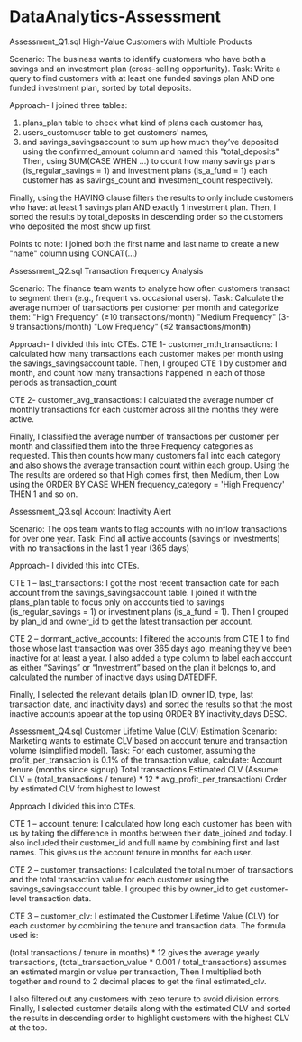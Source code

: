 # DataAnalytics-Assessment

Assessment_Q1.sql 
High-Value Customers with Multiple Products

Scenario: The business wants to identify customers who have both a savings and an investment plan (cross-selling opportunity).
Task: Write a query to find customers with at least one funded savings plan AND one funded investment plan, sorted by total deposits.

Approach-
I joined three tables: 
1. plans_plan table to check what kind of plans each customer has,
2. users_customuser table to get customers' names,
3. and savings_savingsaccount to sum up how much they’ve deposited using the confirmed_amount column and named this "total_deposits"
Then, using SUM(CASE WHEN ...) to count how many savings plans (is_regular_savings = 1) and investment plans (is_a_fund = 1) each customer has as savings_count and investment_count respectively.

Finally, using the HAVING clause filters the results to only include customers who have: at least 1 savings plan AND exactly 1 investment plan.
Then, I sorted the results by total_deposits in descending order so the customers who deposited the most show up first. 
 
Points to note:
I joined both the first name and last name to create a new "name" column using CONCAT(...)



Assessment_Q2.sql 
Transaction Frequency Analysis

Scenario: The finance team wants to analyze how often customers transact to segment them (e.g., frequent vs. occasional users).
Task: Calculate the average number of transactions per customer per month and categorize them:
"High Frequency" (≥10 transactions/month)
"Medium Frequency" (3-9 transactions/month)
"Low Frequency" (≤2 transactions/month)

Approach-
I divided this into CTEs.
CTE 1- customer_mth_transactions: I calculated how many transactions each customer makes per month using the savings_savingsaccount table. Then, I grouped CTE 1 by customer and month, and count how many transactions happened in each of those periods as transaction_count

CTE 2- customer_avg_transactions: I calculated the average number of monthly transactions for each customer across all the months they were active.

Finally, I classified the average number of transactions per customer per month and classified them into the three Frequency categories as requested.
This then counts how many customers fall into each category and also shows the average transaction count within each group. 
Using the The results are ordered so that High comes first, then Medium, then Low using the ORDER BY CASE WHEN frequency_category = 'High Frequency' THEN 1 and so on.



Assessment_Q3.sql 
Account Inactivity Alert

Scenario: The ops team wants to flag accounts with no inflow transactions for over one year.
Task: Find all active accounts (savings or investments) with no transactions in the last 1 year (365 days)

Approach-
I divided this into CTEs.

CTE 1 – last_transactions: I got the most recent transaction date for each account from the savings_savingsaccount table. I joined it with the plans_plan table to focus only on accounts tied to savings (is_regular_savings = 1) or investment plans (is_a_fund = 1). Then I grouped by plan_id and owner_id to get the latest transaction per account.

CTE 2 – dormant_active_accounts: I filtered the accounts from CTE 1 to find those whose last transaction was over 365 days ago, meaning they’ve been inactive for at least a year. I also added a type column to label each account as either “Savings” or “Investment” based on the plan it belongs to, and calculated the number of inactive days using DATEDIFF.

Finally, I selected the relevant details (plan ID, owner ID, type, last transaction date, and inactivity days) and sorted the results so that the most inactive accounts appear at the top using ORDER BY inactivity_days DESC.

Assessment_Q4.sql 
Customer Lifetime Value (CLV) Estimation
Scenario: Marketing wants to estimate CLV based on account tenure and transaction volume (simplified model).
Task: For each customer, assuming the profit_per_transaction is 0.1% of the transaction value, calculate:
Account tenure (months since signup)
Total transactions
Estimated CLV (Assume: CLV = (total_transactions / tenure) * 12 * avg_profit_per_transaction)
Order by estimated CLV from highest to lowest


Approach
I divided this into CTEs.

CTE 1 – account_tenure: I calculated how long each customer has been with us by taking the difference in months between their date_joined and today. I also included their customer_id and full name by combining first and last names. This gives us the account tenure in months for each user.

CTE 2 – customer_transactions: I calculated the total number of transactions and the total transaction value for each customer using the savings_savingsaccount table. I grouped this by owner_id to get customer-level transaction data.

CTE 3 – customer_clv: I estimated the Customer Lifetime Value (CLV) for each customer by combining the tenure and transaction data. The formula used is:

(total transactions / tenure in months) * 12 gives the average yearly transactions, (total_transaction_value * 0.001 / total_transactions) assumes an estimated margin or value per transaction, Then I multiplied both together and round to 2 decimal places to get the final estimated_clv.

I also filtered out any customers with zero tenure to avoid division errors.
Finally, I selected customer details along with the estimated CLV and sorted the results in descending order to highlight customers with the highest CLV at the top.


